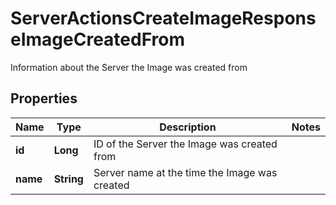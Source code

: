 

# ServerActionsCreateImageResponseImageCreatedFrom

Information about the Server the Image was created from

## Properties

| Name | Type | Description | Notes |
|------------ | ------------- | ------------- | -------------|
|**id** | **Long** | ID of the Server the Image was created from |  |
|**name** | **String** | Server name at the time the Image was created |  |



